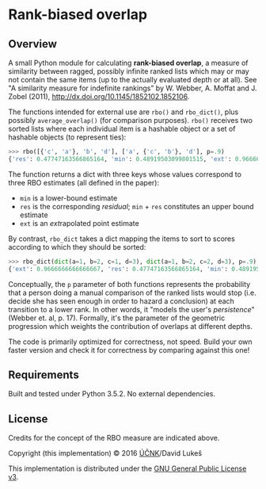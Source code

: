 Rank-biased overlap
===================

Overview
--------

A small Python module for calculating **rank-biased overlap**, a measure of
similarity between ragged, possibly infinite ranked lists which may or may not
contain the same items (up to the actually evaluated depth or at all). See "A
similarity measure for indefinite rankings" by W. Webber, A. Moffat and J. Zobel
(2011), <http://dx.doi.org/10.1145/1852102.1852106>.

The functions intended for external use are `rbo()` and `rbo_dict()`, plus
possibly `average_overlap()` (for comparison purposes). `rbo()` receives two
sorted lists where each individual item is a hashable object or a set of
hashable objects (to represent ties):

```python
>>> rbo([{'c', 'a'}, 'b', 'd'], ['a', {'c', 'b'}, 'd'], p=.9)
{'res': 0.47747163566865164, 'min': 0.48919503099801515, 'ext': 0.9666666666666667}
```

The function returns a dict with three keys whose values correspond to three RBO
estimates (all defined in the paper):

- `min` is a lower-bound estimate
- `res` is the corresponding *residual*; `min` + `res` constitutes an upper
  bound estimate
- `ext` is an *ext*rapolated point estimate

By contrast, `rbo_dict` takes a dict mapping the items to sort to scores
according to which they should be sorted:

```python
>>> rbo_dict(dict(a=1, b=2, c=1, d=3), dict(a=1, b=2, c=2, d=3), p=.9)
{'ext': 0.9666666666666667, 'res': 0.47747163566865164, 'min': 0.48919503099801515}
```

Conceptually, the `p` parameter of both functions represents the probability
that a person doing a manual comparison of the ranked lists would stop (i.e.
decide she has seen enough in order to hazard a conclusion) at each transition
to a lower rank. In other words, it "models the user's *persistence*" (Webber
et. al, p. 17). Formally, it's the parameter of the geometric progression which
weights the contribution of overlaps at different depths.

The code is primarily optimized for correctness, not speed. Build your own
faster version and check it for correctness by comparing against this one!

Requirements
------------

Built and tested under Python 3.5.2. No external dependencies.

License
-------

Credits for the concept of the RBO measure are indicated above.

Copyright (this implementation) © 2016 [ÚČNK](http://korpus.cz)/David Lukeš

This implementation is distributed under the
[GNU General Public License v3](http://www.gnu.org/licenses/gpl-3.0.en.html).
